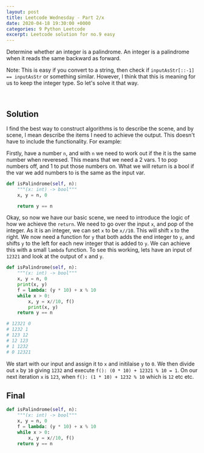 ```yaml
---
layout: post
title: Leetcode Wednesday - Part 2/x
date: 2020-04-18 19:30:00 +0000
categories: 9 Python Leetcode
excerpt: Leetcode solution for no.9 easy
---
```


Determine whether an integer is a palindrome. An integer is a palindrome when it reads the same backward as forward.

Note: This is easy if you convert to a string, then check if `inputAsStr[::-1] == inputAsStr` or something similar. However, I think that this is meaning for us to keep the integer type. So let's solve it that way.

<br>

## Solution

I find the best way to construct algorithms is to describe the scene, and by scene, I mean describe the items I need to achieve the output. This doesn't have to include the functionality. For example:

Firstly, have a number `n`, and with `n` we need to work out if the it is the same number when reveresed. This means that we need a 2 vars. 1 to pop numbers off, and 1 to put those numbers on. What we will return is a bool if the var we add numbers to is the same as the input var.

```python
def isPalindrome(self, n):
    """(x: int) -> bool"""
    x, y = n, 0

    return y == n
```

Okay, so now we have our basic scene, we need to introduce the logic of how we achieve the `return`. We need to go over the input `x`, and pop of the integer. As it is an integer, we can set `x` to be `x//10`. This will shift `x` to the right. We now need a function for `y` that both adds the end integer to `y`, and shifts `y` to the left for each new integer that is added to `y`. We can achieve this with a small `lambda` function. To see this working, lets have an input of `12321` and look at the output of `x` and `y`.

```python
def isPalindrome(self, n):
    """(x: int) -> bool"""
    x, y = n, 0
    print(x, y)
    f = lambda: (y * 10) + x % 10
    while x > 0:
        x, y = x//10, f()
        print(x, y)
    return y == n

# 12321 0
# 1232 1
# 123 12
# 12 123
# 1 1232
# 0 12321
```

We start with our input and assign it to `x` and initilaise `y` to `0`. We then divide out `x` by `10` giving `1232` and execute `f(): (0 * 10) + 12321 % 10 = 1`. On our next iteration `x` is `123`, when `f(): (1 * 10) + 1232 % 10` which is `12` etc etc.

## Final

```python
def isPalindrome(self, n):
    """(x: int) -> bool"""
    x, y = n, 0
    f = lambda: (y * 10) + x % 10
    while x > 0:
        x, y = x//10, f()
    return y == n
```

